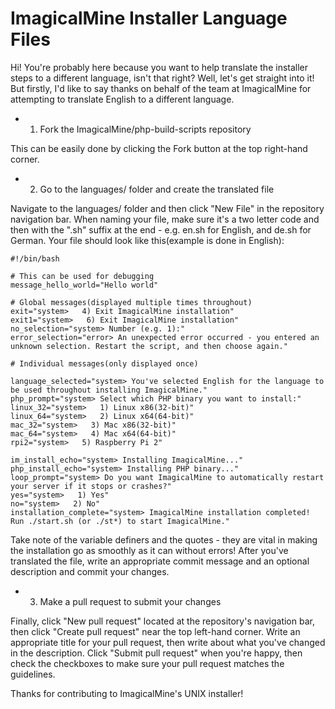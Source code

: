 # ImagicalMine Installer Language Files

Hi! You're probably here because you want to help translate the installer steps to a different language, isn't that right? Well, let's get straight into it! But firstly, I'd like to say thanks on behalf of the team at ImagicalMine for attempting to translate English to a different language.

- 1. Fork the ImagicalMine/php-build-scripts repository

This can be easily done by clicking the Fork button at the top right-hand corner.

- 2. Go to the languages/ folder and create the translated file

Navigate to the languages/ folder and then click "New File" in the repository navigation bar. When naming your file, make sure it's a two letter code and then with the ".sh" suffix at the end - e.g. en.sh for English, and de.sh for German. Your file should look like this(example is done in English):
```
#!/bin/bash

# This can be used for debugging
message_hello_world="Hello world"

# Global messages(displayed multiple times throughout)
exit="system>   4) Exit ImagicalMine installation"
exit1="system>   6) Exit ImagicalMine installation"
no_selection="system> Number (e.g. 1):"
error_selection="error> An unexpected error occurred - you entered an unknown selection. Restart the script, and then choose again."

# Individual messages(only displayed once)

language_selected="system> You've selected English for the language to be used throughout installing ImagicalMine."
php_prompt="system> Select which PHP binary you want to install:"
linux_32="system>   1) Linux x86(32-bit)"
linux_64="system>   2) Linux x64(64-bit)"
mac_32="system>   3) Mac x86(32-bit)"
mac_64="system>   4) Mac x64(64-bit)"
rpi2="system>   5) Raspberry Pi 2"

im_install_echo="system> Installing ImagicalMine..."
php_install_echo="system> Installing PHP binary..."
loop_prompt="system> Do you want ImagicalMine to automatically restart your server if it stops or crashes?"
yes="system>   1) Yes"
no="system>   2) No"
installation_complete="system> ImagicalMine installation completed! Run ./start.sh (or ./st*) to start ImagicalMine."
```

Take note of the variable definers and the quotes - they are vital in making the installation go as smoothly as it can without errors! After you've translated the file, write an appropriate commit message and an optional description and commit your changes.

- 3. Make a pull request to submit your changes

Finally, click "New pull request" located at the repository's navigation bar, then click "Create pull request" near the top left-hand corner. Write an appropriate title for your pull request, then write about what you've changed in the description. Click "Submit pull request" when you're happy, then check the checkboxes to make sure your pull request matches the guidelines.

Thanks for contributing to ImagicalMine's UNIX installer!
